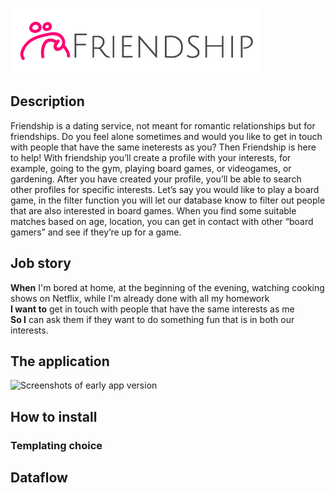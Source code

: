 ![logo friendship](https://raw.githubusercontent.com/NathanNeelis/Project-Tech/master/Styleguide/guide/Friendship_logo-full-RGB.jpg)

## Description
Friendship is a dating service, not meant for romantic relationships but for friendships. Do you feel alone sometimes and would you like to get in touch with people that have the same ineterests as you? Then Friendship is here to help! With friendship you’ll create a profile with your interests, for example, going to the gym, playing board games, or videogames, or gardening. After you have created your profile, you’ll be able to search other profiles for specific interests. Let’s say you would like to play a board game, in the filter function you will let our database know to filter out people that are also interested in board games. When you find some suitable matches based on age, location, you can get in contact with other “board gamers” and see if they’re up for a game.


## Job story
**When** I'm bored at home, at the beginning of the evening, watching cooking shows on Netflix, while I'm already done with all my homework  
**I want to** get in touch with people that have the same interests as me  
**So I** can ask them if they want to do something fun that is in both our interests. 

## The application
![Screenshots of early app version]()

## How to install

### Templating choice

## Dataflow


